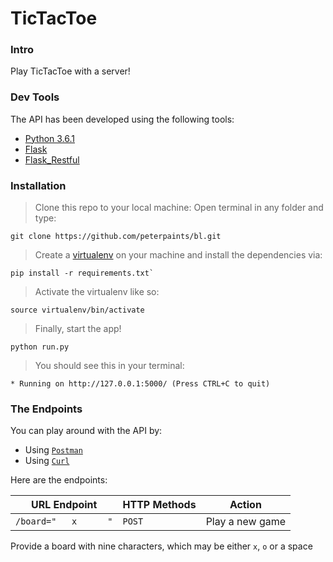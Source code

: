 # TicTacToe

### Intro

Play TicTacToe with a server!

### Dev Tools

The API has been developed using the following tools:
* [Python 3.6.1](https://www.python.org/)
* [Flask](http://flask.pocoo.org/)
* [Flask_Restful](http://flask-restful.readthedocs.io/en/stable/)

### Installation

> Clone this repo to your local machine: Open terminal in any folder and type:
```
git clone https://github.com/peterpaints/bl.git
```

> Create a [virtualenv](http://docs.python-guide.org/en/latest/dev/virtualenvs/) on your machine and install the dependencies via:
```
pip install -r requirements.txt`
```

> Activate the virtualenv like so:
```
source virtualenv/bin/activate
```

> Finally, start the app!
```
python run.py
```

> You should see this in your terminal:
```
* Running on http://127.0.0.1:5000/ (Press CTRL+C to quit)
```

### The Endpoints

You can play around with the API by:
* Using [`Postman`](https://www.getpostman.com/)
* Using [`Curl`](https://curl.haxx.se/)

Here are the endpoints:

| URL Endpoint | HTTP Methods | Action |
| -------- | ------------- | --------- |
| `/board="   x      "` | `POST`  | Play a new game|

Provide a board with nine characters, which may be either `x`, `o` or a space ` `
